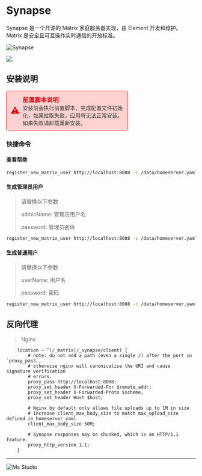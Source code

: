 # Synapse

Synapse 是一个开源的 Matrix 家庭服务器实现，由 Element 开发和维护。Matrix 是安全且可互操作实时通信的开放标准。

![Synapse](https://file.lifebus.top/imgs/synapse_cover.png)

![](https://img.shields.io/badge/%E6%96%B0%E7%96%86%E8%90%8C%E6%A3%AE%E8%BD%AF%E4%BB%B6%E5%BC%80%E5%8F%91%E5%B7%A5%E4%BD%9C%E5%AE%A4-%E6%8F%90%E4%BE%9B%E6%8A%80%E6%9C%AF%E6%94%AF%E6%8C%81-blue)

## 安装说明

<div style="border: 1px solid red; padding: 10px; border-radius: 5px; color: #D8000C; background-color: #FFD2D2; display: inline-block; width: 100%; max-width: 60%;">
    <div style="display: flex; align-items: center;">
        <span style="font-size: 24px; margin-right: 8px;">⚠️</span>
        <div>
            <strong style="font-size: 16px;">前置脚本说明</strong><br>
            <span style="font-size: 14px; color: #333;">安装前会执行前置脚本，完成配置文件初始化，如果拉取失败，应用将无法正常安装。如果失败请卸载重新安装。</span>
        </div>
    </div>
</div>

### 快捷命令

#### 查看帮助

```sh
register_new_matrix_user http://localhost:8008 -c /data/homeserver.yaml --help
```

#### 生成管理员用户

> 请替换以下参数
>
> adminName: 管理员用户名
>
> password: 管理员密码

```sh
register_new_matrix_user http://localhost:8008 -c /data/homeserver.yaml -u adminName -p password -a
```

#### 生成普通用户

> 请替换以下参数
>
> userName: 用户名
>
> password: 密码

```sh
register_new_matrix_user http://localhost:8008 -c /data/homeserver.yaml -u userName -p password
```

## 反向代理

> Nginx

```nginx
    location ~ ^(/_matrix|/_synapse/client) {
        # note: do not add a path (even a single /) after the port in `proxy_pass`,
        # otherwise nginx will canonicalise the URI and cause signature verification
        # errors.
        proxy_pass http://localhost:8008;
        proxy_set_header X-Forwarded-For $remote_addr;
        proxy_set_header X-Forwarded-Proto $scheme;
        proxy_set_header Host $host;
    
        # Nginx by default only allows file uploads up to 1M in size
        # Increase client_max_body_size to match max_upload_size defined in homeserver.yaml
        client_max_body_size 50M;
    
        # Synapse responses may be chunked, which is an HTTP/1.1 feature.
        proxy_http_version 1.1;
    }
```

---

![Ms Studio](https://file.lifebus.top/imgs/ms_blank_001.png)
